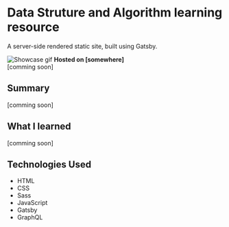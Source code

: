 # Data Struture and Algorithm learning resource

A server-side rendered static site, built using Gatsby.

![Showcase gif](./src/images/portfolio_showcase.gif)
**Hosted on [somewhere]**  
[comming soon]

## Summary

[comming soon]

## What I learned

[comming soon]

## Technologies Used

- HTML
- CSS
- Sass
- JavaScript
- Gatsby
- GraphQL
